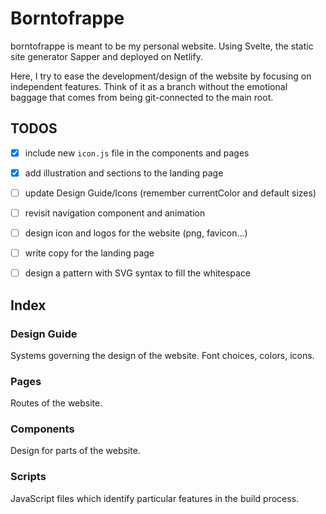 # Borntofrappe

borntofrappe is meant to be my personal website. Using Svelte, the static site generator Sapper and deployed on Netlify.

Here, I try to ease the development/design of the website by focusing on independent features. Think of it as a branch without the emotional baggage that comes from being git-connected to the main root.

## TODOS

- [x] include new `icon.js` file in the components and pages

- [x] add illustration and sections to the landing page

- [ ] update Design Guide/Icons (remember currentColor and default sizes)

- [ ] revisit navigation component and animation

- [ ] design icon and logos for the website (png, favicon...)

- [ ] write copy for the landing page

- [ ] design a pattern with SVG syntax to fill the whitespace

## Index

### Design Guide

Systems governing the design of the website. Font choices, colors, icons.

### Pages

Routes of the website.

### Components

Design for parts of the website.

### Scripts

JavaScript files which identify particular features in the build process.
